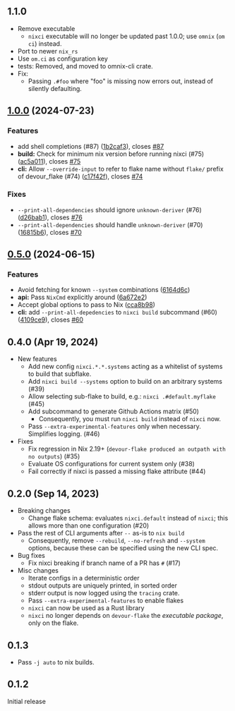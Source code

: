 
## 1.1.0

- Remove executable
  - `nixci` executable will no longer be updated past 1.0.0; use `omnix` (`om ci`) instead.
- Port to newer `nix_rs`
- Use `om.ci` as configuration key
- tests: Removed, and moved to omnix-cli crate.
- Fix:
  - Passing `.#foo` where "foo" is missing now errors out, instead of silently defaulting.

## [1.0.0](https://github.com/srid/nixci/compare/0.5.0...1.0.0) (2024-07-23)

### Features

* add shell completions (#87)
([1b2caf3](https://github.com/srid/nixci/commit/1b2caf369c739382e2f1c22bfb32096f65addfba)),
closes [#87](https://github.com/srid/nixci/issues/87)
* **build:** Check for minimum nix version before running nixci (#75)
([ac5a011](https://github.com/srid/nixci/commit/ac5a011c76e9537426e0265b20e46f8efea44d40)),
closes [#75](https://github.com/srid/nixci/issues/75)
* **cli:** Allow `--override-input` to refer to flake name without `flake/`
prefix of devour_flake (#74)
([c17f42f](https://github.com/srid/nixci/commit/c17f42f3480b4b265bac0d94e7169ca01201fb9d)),
closes [#74](https://github.com/srid/nixci/issues/74)

### Fixes

* `--print-all-dependencies` should ignore `unknown-deriver` (#76)
([d26bab1](https://github.com/srid/nixci/commit/d26bab116f19ac248a7073de9de3ae8a3ac0271f)),
closes [#76](https://github.com/srid/nixci/issues/76)
* `--print-all-dependencies` should handle `unknown-deriver` (#70)
([16815b6](https://github.com/srid/nixci/commit/16815b6c9e476defd993368d0957335f86f9c055)),
closes [#70](https://github.com/srid/nixci/issues/70)

## [0.5.0](https://github.com/srid/nixci/compare/0.4.0...0.5.0) (2024-06-15)

### Features

* Avoid fetching for known `--system` combinations
([6164d6c](https://github.com/srid/nixci/commit/6164d6c6d37ccab02ddc4943962fd7c21828054c))
* **api:** Pass `NixCmd` explicitly around
([6a672e2](https://github.com/srid/nixci/commit/6a672e28811f716a8cff5108dc720269d897d246))
* Accept global options to pass to Nix
([cca8b98](https://github.com/srid/nixci/commit/cca8b988e24d5d4e7d76e6d2398a0f2e0b686abf))
* **cli:** add `--print-all-depedencies` to `nixci build` subcommand (#60)
([4109ce9](https://github.com/srid/nixci/commit/4109ce9982ad2f54e769c302ab044f16f8bd865c)),
closes [#60](https://github.com/srid/nixci/issues/60)

## 0.4.0 (Apr 19, 2024)

- New features
    - Add new config `nixci.*.*.systems` acting as a whitelist of systems to build that subflake.
    - Add `nixci build --systems` option to build on an arbitrary systems (\#39)
    - Allow selecting sub-flake to build, e.g.: `nixci .#default.myflake`  (\#45)
    - Add subcommand to generate Github Actions matrix (\#50)
        - Consequently, you must run `nixci build` instead of `nixci` now.
    - Pass `--extra-experimental-features` only when necessary. Simplifies logging. (#46)
- Fixes
    - Fix regression in Nix 2.19+ (`devour-flake produced an outpath with no outputs`) (\#35)
    - Evaluate OS configurations for current system only (\#38)
    - Fail correctly if nixci is passed a missing flake attribute (\#44)

## 0.2.0 (Sep 14, 2023)

- Breaking changes
    - Change flake schema: evaluates `nixci.default` instead of `nixci`; this allows more than one configuration (#20)
- Pass the rest of CLI arguments after `--` as-is to `nix build`
    - Consequently, remove `--rebuild`, `--no-refresh` and `--system` options, because these can be specified using the new CLI spec.
- Bug fixes
    - Fix nixci breaking if branch name of a PR has `#` (#17)
- Misc changes
    - Iterate configs in a deterministic order
    - stdout outputs are uniquely printed, in sorted order
    - stderr output is now logged using the `tracing` crate.
    - Pass `--extra-experimental-features` to enable flakes
    - `nixci` can now be used as a Rust library
    - `nixci` no longer depends on `devour-flake` the *executable package*, only on the flake.

## 0.1.3

- Pass `-j auto` to nix builds.

## 0.1.2

Initial release
